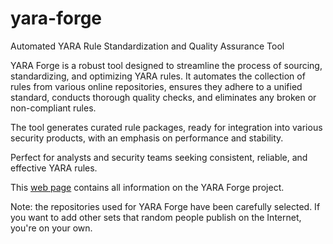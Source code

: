# yara-forge

Automated YARA Rule Standardization and Quality Assurance Tool

YARA Forge is a robust tool designed to streamline the process of sourcing, standardizing, and optimizing YARA rules. It automates the collection of rules from various online repositories, ensures they adhere to a unified standard, conducts thorough quality checks, and eliminates any broken or non-compliant rules.

The tool generates curated rule packages, ready for integration into various security products, with an emphasis on performance and stability.

Perfect for analysts and security teams seeking consistent, reliable, and effective YARA rules.

This [web page](https://yarahq.github.io/) contains all information on the YARA Forge project.

Note: the repositories used for YARA Forge have been carefully selected. If you want to add other sets that random people publish on the Internet, you're on your own. 
